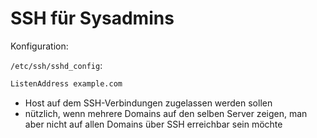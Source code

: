 # SSH für Sysadmins

Konfiguration:

`/etc/ssh/sshd_config`:
```txt
ListenAddress example.com
```

- Host auf dem SSH-Verbindungen zugelassen werden sollen
- nützlich, wenn mehrere Domains auf den selben Server zeigen, man aber nicht auf allen Domains über SSH erreichbar sein möchte
